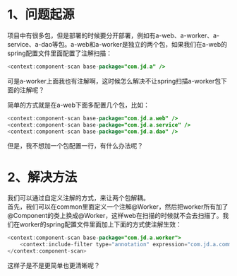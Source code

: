 # 1、问题起源
项目中有很多包，但是部署的时候要分开部署，例如有a-web、a-worker、a-service、a-dao等包。a-web和a-worker是独立的两个包，如果我们在a-web的spring配置文件里面配置了注解扫描：

```java
<context:component-scan base-package="com.jd.a" />
```

可是a-worker上面我也有注解啊，这时候怎么解决不让spring扫描a-worker包下面的注解呢？

简单的方式就是在a-web下面多配置几个包，比如：

```java
<context:component-scan base-package="com.jd.a.web" />
<context:component-scan base-package="com.jd.a.service" />
<context:component-scan base-package="com.jd.a.dao" />
```

但是，我不想加一个包配置一行，有什么办法呢？

# 2、解决方法
我们可以通过自定义注解的方式，来让两个包解耦。  
首先，我们可以在common里面定义一个注解@Worker，然后把worker所有加了@Component的类上换成@Worker，这样web在扫描的时候就不会去扫描了。我们在worker的spring配置文件里面加上下面的方式使注解生效：

```java
<context:component-scan base-package="com.jd.a.worker">
    <context:include-filter type="annotation" expression="com.jd.a.common.Worker" />
</context:component-scan>
```

这样子是不是更简单也更清晰呢？
